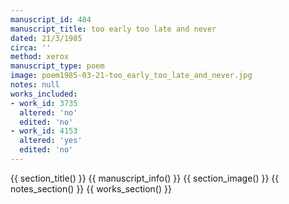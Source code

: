 ```yaml
---
manuscript_id: 484
manuscript_title: too early too late and never
dated: 21/3/1985
circa: ''
method: xerox
manuscript_type: poem
image: poem1985-03-21-too_early_too_late_and_never.jpg
notes: null
works_included:
- work_id: 3735
  altered: 'no'
  edited: 'no'
- work_id: 4153
  altered: 'yes'
  edited: 'no'
---
```


{{ section_title() }}
{{ manuscript_info() }}
{{ section_image() }}
{{ notes_section() }}
{{ works_section() }}
